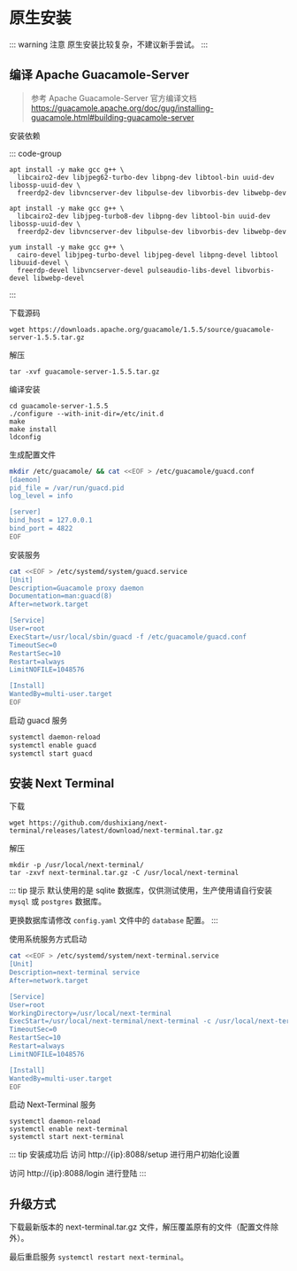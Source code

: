 # 原生安装

::: warning 注意
原生安装比较复杂，不建议新手尝试。
:::

## 编译 Apache Guacamole-Server

> 参考 Apache Guacamole-Server 官方编译文档 https://guacamole.apache.org/doc/gug/installing-guacamole.html#building-guacamole-server

安装依赖

::: code-group

```shell [Debian]
apt install -y make gcc g++ \
  libcairo2-dev libjpeg62-turbo-dev libpng-dev libtool-bin uuid-dev libossp-uuid-dev \
  freerdp2-dev libvncserver-dev libpulse-dev libvorbis-dev libwebp-dev
```

```shell [Ubuntu]
apt install -y make gcc g++ \
  libcairo2-dev libjpeg-turbo8-dev libpng-dev libtool-bin uuid-dev libossp-uuid-dev \
  freerdp2-dev libvncserver-dev libpulse-dev libvorbis-dev libwebp-dev
```

```shell [Fedora / CentOS / RHEL]
yum install -y make gcc g++ \
  cairo-devel libjpeg-turbo-devel libjpeg-devel libpng-devel libtool libuuid-devel \
  freerdp-devel libvncserver-devel pulseaudio-libs-devel libvorbis-devel libwebp-devel
```

:::

下载源码

```shell
wget https://downloads.apache.org/guacamole/1.5.5/source/guacamole-server-1.5.5.tar.gz
```

解压
```shell
tar -xvf guacamole-server-1.5.5.tar.gz
```

编译安装
```shell
cd guacamole-server-1.5.5
./configure --with-init-dir=/etc/init.d
make
make install
ldconfig
```

生成配置文件

``` bash
mkdir /etc/guacamole/ && cat <<EOF > /etc/guacamole/guacd.conf
[daemon]
pid_file = /var/run/guacd.pid
log_level = info

[server]
bind_host = 127.0.0.1
bind_port = 4822
EOF
```

安装服务

``` bash
cat <<EOF > /etc/systemd/system/guacd.service
[Unit]
Description=Guacamole proxy daemon
Documentation=man:guacd(8)
After=network.target

[Service]
User=root
ExecStart=/usr/local/sbin/guacd -f /etc/guacamole/guacd.conf
TimeoutSec=0
RestartSec=10
Restart=always
LimitNOFILE=1048576

[Install]
WantedBy=multi-user.target
EOF
```

启动 guacd 服务

``` bash
systemctl daemon-reload
systemctl enable guacd
systemctl start guacd
```

## 安装 Next Terminal

下载

```shell
wget https://github.com/dushixiang/next-terminal/releases/latest/download/next-terminal.tar.gz
```

解压
```shell
mkdir -p /usr/local/next-terminal/
tar -zxvf next-terminal.tar.gz -C /usr/local/next-terminal
```

::: tip 提示
默认使用的是 sqlite 数据库，仅供测试使用，生产使用请自行安装 `mysql` 或 `postgres` 数据库。

更换数据库请修改 `config.yaml` 文件中的 `database` 配置。
:::

使用系统服务方式启动
``` bash
cat <<EOF > /etc/systemd/system/next-terminal.service
[Unit]
Description=next-terminal service
After=network.target

[Service]
User=root
WorkingDirectory=/usr/local/next-terminal
ExecStart=/usr/local/next-terminal/next-terminal -c /usr/local/next-terminal/config.yaml
TimeoutSec=0
RestartSec=10
Restart=always
LimitNOFILE=1048576

[Install]
WantedBy=multi-user.target
EOF
```

启动 Next-Terminal 服务

```shell
systemctl daemon-reload
systemctl enable next-terminal
systemctl start next-terminal
```

::: tip 安装成功后
访问 http://{ip}:8088/setup 进行用户初始化设置

访问 http://{ip}:8088/login 进行登陆
:::

## 升级方式

下载最新版本的 next-terminal.tar.gz 文件，解压覆盖原有的文件（配置文件除外）。

最后重启服务 `systemctl restart next-terminal`。
